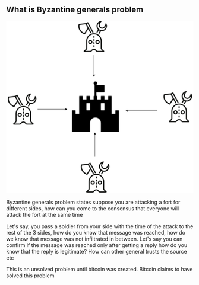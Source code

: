 ## What is Byzantine generals problem

![Byzantine generals problem.png](byzantine_generals_problem.png)

Byzantine generals problem states suppose you are attacking a fort for different sides, how can you come to the consensus that everyone will attack the fort at the same time

Let's say, you pass a soldier from your side with the time of the attack to the rest of the 3 sides, how do you know that message was reached, how do we know that message was not infiltrated in between. Let's say you can confirm if the message was reached only after getting a reply how do you know that the reply is legitimate? How can other general trusts the source etc

This is an unsolved problem until bitcoin was created.
Bitcoin claims to have solved this problem